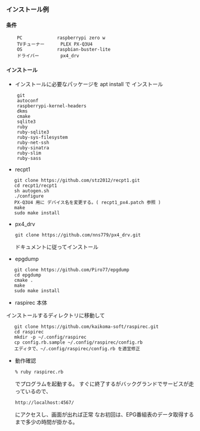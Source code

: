 
### インストール例

#### 条件

        PC             raspberrypi zero w
        TVチューナー      PLEX PX-Q3U4 
        OS             raspbian-buster-lite
        ドライバー        px4_drv


#### インストール

-  インストールに必要なパッケージを apt install で インストール

```
    git
    autoconf
    raspberrypi-kernel-headers
    dkms
    cmake
    sqlite3
    ruby
    ruby-sqlite3
    ruby-sys-filesystem
    ruby-net-ssh
    ruby-sinatra
    ruby-slim
    ruby-sass
```

- recpt1

```
   git clone https://github.com/stz2012/recpt1.git
   cd recpt1/recpt1
   sh autogen.sh
   ./configure
   PX-Q3U4 用に デバイス名を変更する。( recpt1_px4.patch 参照 )
   make
   sudo make install
```

- px4_drv

   `git clone https://github.com/nns779/px4_drv.git`

   ドキュメントに従ってインストール


- epgdump

```
   git clone https://github.com/Piro77/epgdump
   cd epgdump
   cmake .
   make
   sudo make install
```


-  raspirec 本体

  インストールするディレクトリに移動して

```
   git clone https://github.com/kaikoma-soft/raspirec.git
   cd raspirec
   mkdir -p ~/.config/raspirec
   cp config.rb.sample ~/.config/raspirec/config.rb
   エディタで、~/.config/raspirec/config.rb を適宜修正
```

- 動作確認

  `% ruby raspirec.rb`

  でプログラムを起動する。
  すぐに終了するがバックグランドでサービスが走っているので、

   `http://localhost:4567/`

  にアクセスし、画面が出れば正常
  なお初回は、EPG番組表のデータ取得するまで多少の時間が掛かる。
